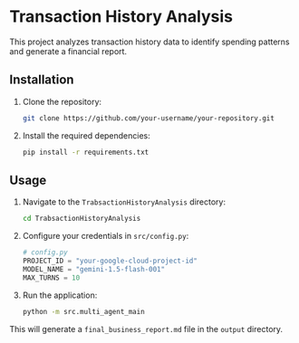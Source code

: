 # Transaction History Analysis

This project analyzes transaction history data to identify spending patterns and generate a financial report.

## Installation

1.  Clone the repository:
    ```bash
    git clone https://github.com/your-username/your-repository.git
    ```
2.  Install the required dependencies:
    ```bash
    pip install -r requirements.txt
    ```

## Usage

1.  Navigate to the `TrabsactionHistoryAnalysis` directory:
    ```bash
    cd TrabsactionHistoryAnalysis
    ```
2.  Configure your credentials in `src/config.py`:
    ```python
    # config.py
    PROJECT_ID = "your-google-cloud-project-id"
    MODEL_NAME = "gemini-1.5-flash-001"
    MAX_TURNS = 10
    ```
3.  Run the application:
    ```bash
    python -m src.multi_agent_main
    ```

This will generate a `final_business_report.md` file in the `output` directory.
